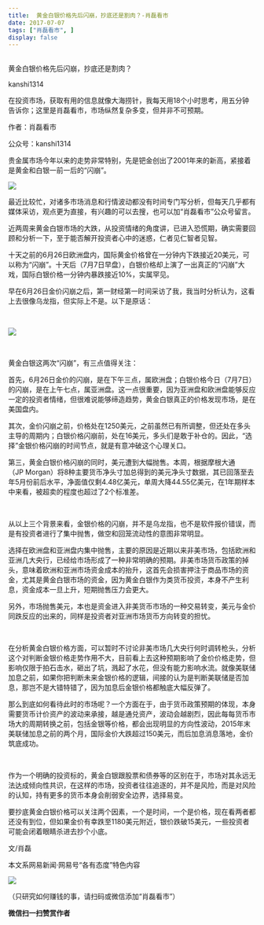 ```yaml
---
title:  黄金白银价格先后闪崩，抄底还是割肉？-肖磊看市
date: 2017-07-07
tags: ["肖磊看市", ]
display: false
---
```



## 



黄金白银价格先后闪崩，抄底还是割肉？




kanshi1314




在投资市场，获取有用的信息就像大海捞针，我每天用18个小时思考，用五分钟告诉你；这里是肖磊看市，市场纵然复杂多变，但并非不可预期。


作者：肖磊看市

公众号：kanshi1314



贵金属市场今年以来的走势非常特别，先是钯金创出了2001年来的新高，紧接着是黄金和白银一前一后的“闪崩”。



<img data-s="300,640" data-type="png" src="http://mmbiz.qpic.cn/mmbiz_png/rIYcHn0KrPTAtdBodOPHZ3fFiaKic5TpeKEusPn6MoXL8W6cAXq4ClnIbn3Pu3zBE4ic8XFlP68ueTjgkCMyILr3w/0?wx_fmt=png" class="" data-ratio="0.5294797687861271" data-w="865"/>



最近比较忙，对诸多市场消息和行情波动都没有时间专门写分析，但每天几乎都有媒体采访，观点更为直接，有兴趣的可以去搜，也可以加“肖磊看市”公众号留言。



近两周来黄金白银市场的大跌，从投资情绪的角度讲，已进入恐慌期，确实需要回顾和分析一下，至于能否解开投资者心中的迷惑，仁者见仁智者见智。



十天之前的6月26日欧洲盘内，国际黄金价格曾在一分钟内下跌接近20美元，可以称为“闪崩”。十天后（7月7日早盘），白银价格却上演了一出真正的“闪崩”大戏，国际白银价格一分钟内暴跌接近10%，实属罕见。



早在6月26日金价闪崩之后，第一财经第一时间采访了我，我当时分析认为，这看上去很像乌龙指，但实际上不是。以下是原话：

&nbsp;

<img data-s="300,640" data-type="jpeg" src="http://mmbiz.qpic.cn/mmbiz_jpg/rIYcHn0KrPTAtdBodOPHZ3fFiaKic5TpeKLuibXicTN7aFFCgZGv9PoAJGKsibMcqqkYgNwHs50xI4ia59Tuwfz3wfIg/0?wx_fmt=jpeg" class="" data-ratio="1.6243654822335025" data-w="788"/>

&nbsp;

黄金白银这两次“闪崩”，有三点值得关注：



首先，6月26日金价的闪崩，是在下午三点，属欧洲盘；白银价格今日（7月7日）的闪崩，是在上午七点，属亚洲盘。这一点很重要，因为亚洲盘和欧洲盘能够反应一定的投资者情绪，但很难说能够缔造趋势，黄金白银真正的价格发现市场，是在美国盘内。



其次，金价闪崩之前，价格处在1250美元，之前虽然已有所调整，但还处在多头主导的周期内；白银价格闪崩前，处在16美元，多头们是敢于补仓的。因此，“选择”金银价格闪崩的时间节点，就是有意冲破这个心理关口。



第三，黄金白银价格闪崩的同时，美元遭到大幅抛售。本周，根据摩根大通（JP&nbsp;Morgan）将8种主要货币净头寸加总得到的美元净头寸数据，其已回落至去年5月份前后水平，净面值仅剩4.48亿美元，单周大降44.55亿美元，在1年期样本中来看，被超卖的程度也超过了2个标准差。

&nbsp;

从以上三个背景来看，金银价格的闪崩，并不是乌龙指，也不是软件报价错误，而是有投资者进行了集中抛售，做空和回笼流动性的意图非常明显。



选择在欧洲盘和亚洲盘内集中抛售，主要的原因是近期以来非美市场，包括欧洲和亚洲几大央行，已经给市场形成了一种非常明确的预期。非美市场货币政策的掉头，意味着欧洲和亚洲市场资金成本的抬升，这首先会损害押注于商品市场的资金，尤其是黄金白银市场的资金，因为黄金白银作为类货币投资，本身不产生利息，资金成本一旦上升，短期抛售压力会更大。



另外，市场抛售美元，本也是资金进入非美货币市场的一种交易转变，美元与金价同跌反应的出来的，同样是投资者对亚洲市场货币方向转变的担忧。

&nbsp;

在分析黄金白银价格方面，可以暂时不讨论非美市场几大央行何时调转枪头，分析这个对判断金银价格走势作用不大，目前看上去这种预期影响了金价价格走势，但影响仅限于拍石击水，砸出了坑，溅起了水花，但没有能力影响水流。就像美联储加息之前，如果你把判断未来金银价格的逻辑，间接的认为是判断美联储是否加息，那岂不是大错特错了，因为加息后金银价格都触底大幅反弹了。



那么到底如何看待此时的市场呢？一个方面在于，由于货币政策预期的体现，本身需要货币计价资产的波动来承接，越是通兑资产，波动会越剧烈，因此每每货币市场大的周期转换之前，包括金银等价格，都会出现明显的方向性波动，2015年末美联储加息之前的两个月，国际金价大跌超过150美元，而后加息消息落地，金价筑底成功。

&nbsp;

作为一个明确的投资标的，黄金白银跟股票和债券等的区别在于，市场对其永远无法达成倾向性共识，在这样的市场，投资者往往追逐的，并不是风险，而是对风险的认知，持有更多的货币本身会削弱安全边界，选择易变。



要抄底黄金白银价格可以关注两个因素，一个是时间，一个是价格，现在看两者都还没有到位，但如果金价有幸跌至1180美元附近，银价跌破15美元，一些投资者可能会闭着眼睛杀进去抄个小底。



文/肖磊



本文系网易新闻·网易号“各有态度”特色内容



<img class="" data-ratio="1" data-s="300,640" src="http://mmbiz.qpic.cn/mmbiz_jpg/rIYcHn0KrPSjOtc2kgTPibsxhaoD4Krel3cd9hnIh6dkibBqkMukKKL7yLxCYzuogxEG3qoO5MCBQgbXbldPxcLw/640?wx_fmt=jpeg" data-type="jpeg" data-w="430" style="line-height: 25.6px; box-sizing: border-box !important; word-wrap: break-word !important; visibility: visible !important; width: auto !important;" width="auto"/>

（只研究如何赚钱的事，请扫码或微信添加“肖磊看市”）




**微信扫一扫赞赏作者**